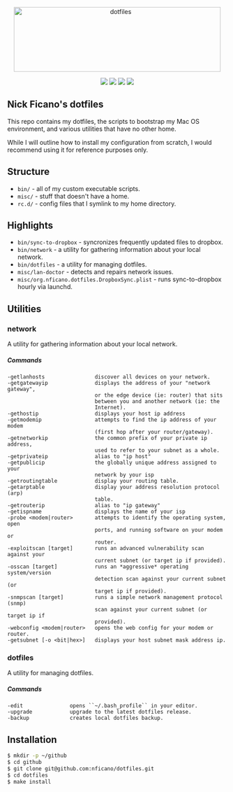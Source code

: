 <p align="center">
  <img src="https://s3.amazonaws.com/nf-assets/dotfiles-logo.svg" alt="dotfiles" width="474" height="148" />
  <div align="center">
    <a href="https://travis-ci.org/nficano/dotfiles"><img src="https://travis-ci.org/nficano/dotfiles.svg?branch=master" /></a>
    <img src="https://img.shields.io/github/last-commit/nficano/dotfiles.svg" />
    <img src="https://img.shields.io/github/tag/nficano/dotfiles.svg" />
    <img src="https://img.shields.io/badge/platforms-macos%20%7C%20linux-blue.svg" />
  </div>
</p>

## Nick Ficano's dotfiles

This repo contains my dotfiles, the scripts to bootstrap my Mac OS environment,
and various utilities that have no other home.

While I will outline how to install my configuration from scratch, I would
recommend using it for reference purposes only.

## Structure

- ``bin/`` - all of my custom executable scripts.
- ``misc/`` - stuff that doesn't have a home.
- ``rc.d/`` - config files that I symlink to my home directory.

## Highlights

- ``bin/sync-to-dropbox`` - syncronizes frequently updated files to dropbox.
- ``bin/network`` - a utility for gathering information about your local network.
- ``bin/dotfiles`` - a utility for managing dotfiles.
- ``misc/lan-doctor`` - detects and repairs network issues.
- ``misc/org.nficano.dotfiles.DropboxSync.plist`` - runs sync-to-dropbox hourly via launchd.

## Utilities

### network

A utility for gathering information about your local network.

##### Commands

```
-getlanhosts                discover all devices on your network.
-getgatewayip               displays the address of your "network gateway",
                            or the edge device (ie: router) that sits
                            between you and another network (ie: the
                            Internet).
-gethostip                  displays your host ip address
-getmodemip                 attempts to find the ip address of your modem
                            (first hop after your router/gateway).
-getnetworkip               the common prefix of your private ip address,
                            used to refer to your subnet as a whole.
-getprivateip               alias to "ip host"
-getpublicip                the globally unique address assigned to your
                            network by your isp
-getroutingtable            display your routing table.
-getarptable                display your address resolution protocol (arp)
                            table.
-getrouterip                alias to "ip gateway"
-getispname                 displays the name of your isp
-probe <modem|router>       attempts to identify the operating system, open
                            ports, and running software on your modem or
                            router.
-exploitscan [target]       runs an advanced vulnerability scan against your
                            current subnet (or target ip if provided).
-osscan [target]            runs an *aggressive* operating system/version
                            detection scan against your current subnet (or
                            target ip if provided).
-snmpscan [target]          runs a simple network management protocol (snmp)
                            scan against your current subnet (or target ip if
                            provided).
-webconfig <modem|router>   opens the web config for your modem or router.
-getsubnet [-o <bit|hex>]   displays your host subnet mask address ip.
```

### dotfiles

A utility for managing dotfiles.

##### Commands

```
-edit               opens ``~/.bash_profile`` in your editor.
-upgrade            upgrade to the latest dotfiles release.
-backup             creates local dotfiles backup.
```

## Installation

```bash
$ mkdir -p ~/github
$ cd github
$ git clone git@github.com:nficano/dotfiles.git
$ cd dotfiles
$ make install
